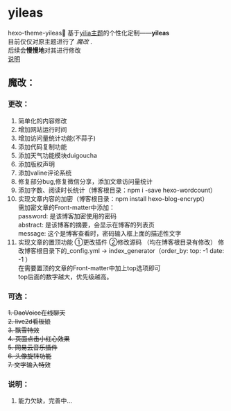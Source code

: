 # yileas
hexo-theme-yileas🎈
基于[yilia主题](https://github.com/litten/hexo-theme-yilia)的个性化定制——**yileas**  
目前仅仅对原主题进行了 _魔改_ .  
后续会**慢慢地**对其进行修改  
[说明](#说明：)  

## 魔改：  

### 更改：
1. 简单化的内容修改
2. 增加网站运行时间
3. 增加访问量统计功能(不蒜子)
4. 添加代码复制功能
5. 添加天气功能模块duigoucha
6. 添加版权声明
7. 添加valine评论系统
8. 修复部分bug,修复微信分享，添加文章访问量统计
9. 添加字数、阅读时长统计（博客根目录：npm i -save hexo-wordcount）
10. 实现文章内容的加密（博客根目录：npm install hexo-blog-encrypt）   
需加密文章的Front-matter中添加：  
password: 是该博客加密使用的密码  
abstract: 是该博客的摘要，会显示在博客的列表页  
message: 这个是博客查看时，密码输入框上面的描述性文字  
11. 实现文章的置顶功能  ①更改插件 ②修改源码 （均在博客根目录有修改）
修改博客根目录下的_config.yml → index_generator（order_by: top: -1 date: -1 ）  
在需要置顶的文章的Front-matter中加上top选项即可  
top后面的数字越大，优先级越高。

### 可选：
~~1. DaoVoice在线聊天~~  
~~2. live2d看板娘~~  
~~3. 飘雪特效~~  
~~4. 页面点击小红心效果~~  
~~5. 网易云音乐插件~~  
~~6. 头像旋转功能~~  
~~7. 文字输入特效~~


### 说明：
1. 能力欠缺，完善中...
